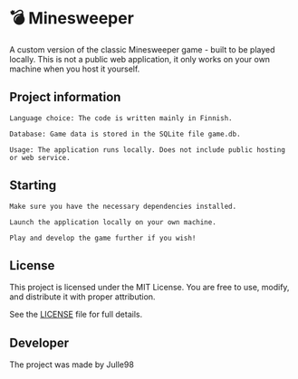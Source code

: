 # 💣 Minesweeper
A custom version of the classic Minesweeper game - built to be played locally. This is not a public web application, it only works on your own machine when you host it yourself.

## Project information

    Language choice: The code is written mainly in Finnish.

    Database: Game data is stored in the SQLite file game.db.

    Usage: The application runs locally. Does not include public hosting or web service.

## Starting

    Make sure you have the necessary dependencies installed.

    Launch the application locally on your own machine.

    Play and develop the game further if you wish!

## License

This project is licensed under the MIT License. You are free to use, modify, and distribute it with proper attribution.

See the [LICENSE](LICENSE) file for full details.

## Developer

The project was made by Julle98
